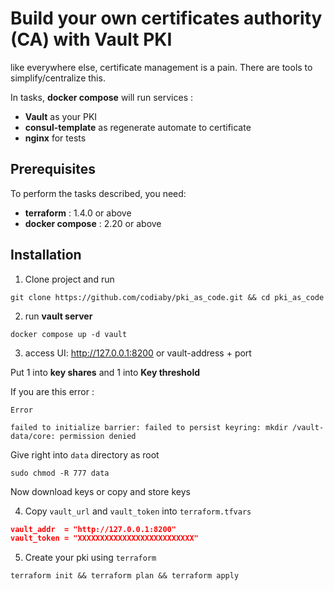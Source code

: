 # Build your own certificates authority (CA) with Vault PKI

like everywhere else, certificate management is a pain. There are tools to simplify/centralize this.

In tasks, **docker compose** will run services :
  - **Vault** as your PKI
  - **consul-template** as regenerate automate to certificate
  - **nginx** for tests
## Prerequisites

To perform the tasks described, you need:
  - **terraform** : 1.4.0 or above
  - **docker compose** : 2.20 or above

## Installation

1. Clone project and run 

```shell
git clone https://github.com/codiaby/pki_as_code.git && cd pki_as_code
```

2. run **vault server**

```shell
docker compose up -d vault
```
3. access UI: http://127.0.0.1:8200 or vault-address + port

Put 1 into **key shares** and 1 into **Key threshold**

If you are this error : 
```
Error

failed to initialize barrier: failed to persist keyring: mkdir /vault-data/core: permission denied
```

Give right into `data` directory as root
```shell
sudo chmod -R 777 data
```
Now download keys or copy and store keys

4. Copy `vault_url` and `vault_token` into `terraform.tfvars`

```json
vault_addr  = "http://127.0.0.1:8200"
vault_token = "XXXXXXXXXXXXXXXXXXXXXXXXXX"
```

5. Create your pki using `terraform`

```shell
terraform init && terraform plan && terraform apply
```
